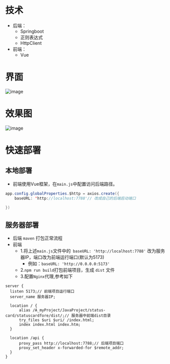 # 技术
- 后端：
    - Springboot
    - 正则表达式
    - HttpClient
- 前端：
    - Vue
# 界面
![image](https://github.com/Cunninger/status-card/assets/113076850/fd564aeb-fcae-434a-a036-ffadeb5b328e)


# 效果图
![image](https://github.com/Cunninger/status-card/assets/113076850/ccaa2451-6958-4259-a86f-83ae84577442)


# 快速部署
## 本地部署
- 前端使用Vue框架，在`main.js`中配置访问后端路径。
```java
app.config.globalProperties.$http = axios.create({
    baseURL: 'http://localhost:7788'// 改成自己的后端启动端口
    
})
```

## 服务器部署

- 后端
`maven` 打包正常流程
- 前端
    - 1.将上述`main.js`文件中的` baseURL: 'http://localhost:7788'` 改为服务器IP，端口改为前端运行端口(默认为5173)
      - 例如：`baseURL: 'http://0.0.0.0:5173'`
    - 2.`npm run build`打包前端项目，生成 `dist` 文件
    - 3.配置`Nginx`代理,参考如下
```
server {
  listen 5173;// 前端项目运行端口
  server_name 服务器IP;

  location / {
      alias /A_myProject/JavaProject/status-card/statuscardfore/dist/;// 服务器中前端dist目录
      try_files $uri $uri/ /index.html;
      index index.html index.htm;
  }

  location /api {
      proxy_pass http://localhost:7788;// 后端项目端口
      proxy_set_header x-forwarded-for $remote_addr;
  }
}
```

  
